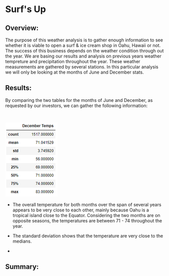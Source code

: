 # Surf's Up

## Overview:

The purpose of this weather analysis is to gather enough information to see whether it is viable to open a surf & ice cream shop in Oahu, Hawaii or not.
The success of this business depends on the weather condition through out the year. We are basing our results and analysis on previous years weather tempreture and precipitation throughout the year. These weather measurements are gathered by several stations. In this particular analysis we will only be looking at the months of June and December stats.

## Results:

By comparing the two tables for the months of June and December, as requested by our investors, we can gather the following information:

![]()

![](https://github.com/kbehyar/surfs_up/blob/main/Resources/December%20stats.PNG)

- The overall temperature for both months over the span of several years appears to be very close to each other, mainly because Oahu is a tropical island close to the Equator. Considering the two months are on opposite seasons, the temperatures are between 71 - 74 throughout the year.
 
- The standard deviation shows that the temperature are very close to the medians. 

- 

## Summary:
